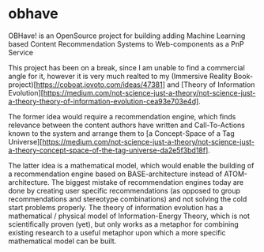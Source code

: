 # obhave
OBHave! is an OpenSource project for building adding Machine Learning based Content Recommendation Systems to Web-components as a PnP Service

This project has been on a break, since I am unable to find a commercial angle for it, however it is very much realted to my (Immersive Reality Book-project)[https://coboat.jovoto.com/ideas/47381] and [Theory of Information Evolution][https://medium.com/not-science-just-a-theory/not-science-just-a-theory-theory-of-information-evolution-cea93e703e4d].

The former idea would require a recommendation engine, which finds relevance between the content authors have written and Call-To-Actions known to the system and arrange them to [a Concept-Space of a Tag Universe][https://medium.com/not-science-just-a-theory/not-science-just-a-theory-concept-space-of-the-tag-universe-da2e5f3bd18f].

The latter idea is a mathematical model, which would enable the building of a recommendation engine based on BASE-architecture instead of ATOM-architecture. The biggest mistake of recommendation engines today are done by creating user specific recommendations (as opposed to group recommendations and stereotype combinations) and not solving the cold start problems properly. The theory of information evolution has a mathematical / physical model of Information-Energy Theory, which is not scientifically proven (yet), but only works as a metaphor for combining existing research to a useful metaphor upon which a more specific mathematical model can be built.
